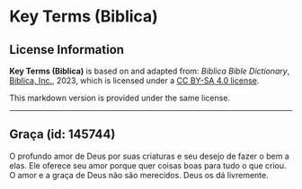 # Key Terms (Biblica)

## License Information

**Key Terms (Biblica)** is based on and adapted from: _Biblica Bible Dictionary_, [Biblica, Inc.](https://www.biblica.com/), 2023, which is licensed under a [CC BY-SA 4.0 license](https://creativecommons.org/licenses/by-sa/4.0/legalcode.en).

This markdown version is provided under the same license.



--------------------------------

## Graça (id: 145744)

O profundo amor de Deus por suas criaturas e seu desejo de fazer o bem a elas. Ele oferece seu amor porque quer coisas boas para tudo o que criou. O amor e a graça de Deus não são merecidos. Deus os dá livremente.


